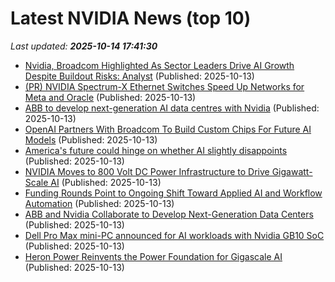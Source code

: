 # Latest NVIDIA News (top 10)
_Last updated: **2025-10-14 17:41:30**_

- [Nvidia, Broadcom Highlighted As Sector Leaders Drive AI Growth Despite Buildout Risks: Analyst](https://biztoc.com/x/e391042d0f392ba4) (Published: 2025-10-13)
- [(PR) NVIDIA Spectrum-X Ethernet Switches Speed Up Networks for Meta and Oracle](https://www.techpowerup.com/341846/nvidia-spectrum-x-ethernet-switches-speed-up-networks-for-meta-and-oracle) (Published: 2025-10-13)
- [ABB to develop next-generation AI data centres with Nvidia](https://economictimes.indiatimes.com/tech/artificial-intelligence/abb-to-develop-next-generation-ai-data-centres-with-nvidia/articleshow/124533433.cms) (Published: 2025-10-13)
- [OpenAI Partners With Broadcom To Build Custom Chips For Future AI Models](https://wccftech.com/openai-broadcom-ai-chips-partnership/) (Published: 2025-10-13)
- [America's future could hinge on whether AI slightly disappoints](https://www.noahpinion.blog/p/americas-future-could-hinge-on-whether) (Published: 2025-10-13)
- [NVIDIA Moves to 800 Volt DC Power Infrastructure to Drive Gigawatt-Scale AI](https://www.techpowerup.com/341843/nvidia-moves-to-800-volt-dc-power-infrastructure-to-drive-gigawatt-scale-ai) (Published: 2025-10-13)
- [Funding Rounds Point to Ongoing Shift Toward Applied AI and Workflow Automation](http://www.pymnts.com/artificial-intelligence-2/2025/funding-rounds-point-to-ongoing-shift-toward-applied-ai-and-workflow-automation/) (Published: 2025-10-13)
- [ABB and Nvidia Collaborate to Develop Next-Generation Data Centers](https://biztoc.com/x/e8f3ed27c76b2f0a) (Published: 2025-10-13)
- [Dell Pro Max mini-PC announced for AI workloads with Nvidia GB10 SoC](https://www.notebookcheck.net/Dell-Pro-Max-mini-PC-announced-for-AI-workloads-with-Nvidia-GB10-SoC.1137684.0.html) (Published: 2025-10-13)
- [Heron Power Reinvents the Power Foundation for Gigascale AI](https://www.globenewswire.com/news-release/2025/10/13/3165715/0/en/Heron-Power-Reinvents-the-Power-Foundation-for-Gigascale-AI.html) (Published: 2025-10-13)
